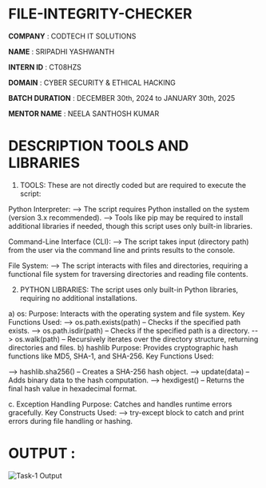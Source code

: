 # FILE-INTEGRITY-CHECKER

**COMPANY**    : CODTECH IT SOLUTIONS

**NAME**       : SRIPADHI YASHWANTH

**INTERN ID**  : CT08HZS

**DOMAIN**     : CYBER SECURITY & ETHICAL HACKING

**BATCH DURATION**  : DECEMBER 30th, 2024 to JANUARY 30th, 2025

**MENTOR NAME**  : NEELA SANTHOSH KUMAR


#  DESCRIPTION TOOLS AND LIBRARIES 

1. TOOLS:
These are not directly coded but are required to execute the script:

Python Interpreter:
-->  The script requires Python installed on the system (version 3.x recommended).
-->  Tools like pip may be required to install additional libraries if needed, though this script uses only built-in libraries.

Command-Line Interface (CLI):
-->  The script takes input (directory path) from the user via the command line and prints results to the console.

File System:
-->  The script interacts with files and directories, requiring a functional file system for traversing directories and reading file contents.

2. PYTHON LIBRARIES:
The script uses only built-in Python libraries, requiring no additional installations.

a)  os:
Purpose: Interacts with the operating system and file system.
Key Functions Used:
-->  os.path.exists(path) – Checks if the specified path exists.
-->  os.path.isdir(path) – Checks if the specified path is a directory.
-->  os.walk(path) – Recursively iterates over the directory structure, returning directories and files.
b)  hashlib
Purpose: Provides cryptographic hash functions like MD5, SHA-1, and SHA-256.
Key Functions Used:

-->  hashlib.sha256() – Creates a SHA-256 hash object.
-->  update(data) – Adds binary data to the hash computation.
-->  hexdigest() – Returns the final hash value in hexadecimal format.

c. Exception Handling
Purpose: Catches and handles runtime errors gracefully.
Key Constructs Used:
-->  try-except block to catch and print errors during file handling or hashing.


#  OUTPUT :

![Task-1 Output](https://github.com/user-attachments/assets/da7b9e06-ad21-4795-8aab-cb158aab0ea2)






